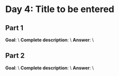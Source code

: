 # Day 4: Title to be entered

## Part 1
**Goal**: \\
**Complete description**: \\ 
**Answer**: \\

## Part 2
**Goal**: \\
**Complete description**: \\ 
**Answer**: \\
